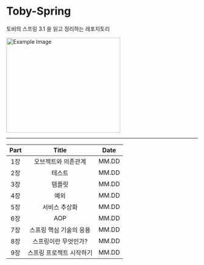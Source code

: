 # Toby-Spring
토비의 스프링 3.1 을 읽고 정리하는 레포지토리

<img src="https://user-images.githubusercontent.com/96612168/234840355-4aaca544-a8e5-464a-af70-05962153132c.png" alt="Example Image" width="300" height="250">

---


| Part | Title    | Date|
| :---:   | :---: | :---: |
| 1장 | 오브젝트와 의존관계 | MM.DD  |
| 2장 | 테스트 | MM.DD  |
| 3장 | 템플릿 | MM.DD  |
| 4장 | 예외 | MM.DD  |
| 5장 | 서비스 추상화 | MM.DD  |
| 6장 | AOP | MM.DD  |
| 7장 | 스프링 핵심 기술의 응용 | MM.DD  |
| 8장 | 스프링이란 무엇인가? | MM.DD  |
| 9장 | 스프링 프로젝트 시작하기 | MM.DD  |
